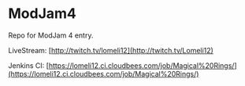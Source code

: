 ModJam4
=======

Repo for ModJam 4 entry.

LiveStream: [http://twitch.tv/lomeli12](http://twitch.tv/Lomeli12)

Jenkins CI: [https://lomeli12.ci.cloudbees.com/job/Magical%20Rings/](https://lomeli12.ci.cloudbees.com/job/Magical%20Rings/)